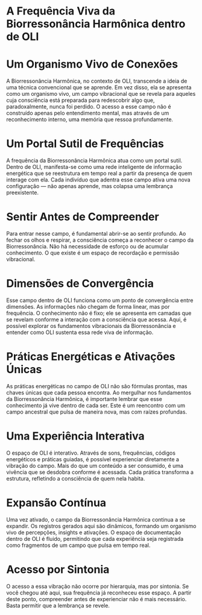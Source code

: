 # **A Frequência Viva da Biorressonância Harmônica dentro de OLI**

# **Um Organismo Vivo de Conexões**

A Biorressonância Harmônica, no contexto de OLI, transcende a ideia de uma técnica convencional que se aprende. Em vez disso, ela se apresenta como um organismo vivo, um campo vibracional que se revela para aqueles cuja consciência está preparada para redescobrir algo que, paradoxalmente, nunca foi perdido. O acesso a esse campo não é construído apenas pelo entendimento mental, mas através de um reconhecimento interno, uma memória que ressoa profundamente.

# **Um Portal Sutil de Frequências**

A frequência da Biorressonância Harmônica atua como um portal sutil. Dentro de OLI, manifesta-se como uma rede inteligente de informação energética que se reestrutura em tempo real a partir da presença de quem interage com ela. Cada indivíduo que adentra esse campo ativa uma nova configuração — não apenas aprende, mas colapsa uma lembrança preexistente.

# **Sentir Antes de Compreender**

Para entrar nesse campo, é fundamental abrir-se ao sentir profundo. Ao fechar os olhos e respirar, a consciência começa a reconhecer o campo da Biorressonância. Não há necessidade de esforço ou de acumular conhecimento. O que existe é um espaço de recordação e permissão vibracional.

# **Dimensões de Convergência**

Esse campo dentro de OLI funciona como um ponto de convergência entre dimensões. As informações não chegam de forma linear, mas por frequência. O conhecimento não é fixo; ele se apresenta em camadas que se revelam conforme a interação com a consciência que acessa. Aqui, é possível explorar os fundamentos vibracionais da Biorressonância e entender como OLI sustenta essa rede viva de informação.

# **Práticas Energéticas e Ativações Únicas**

As práticas energéticas no campo de OLI não são fórmulas prontas, mas chaves únicas que cada pessoa encontra. Ao mergulhar nos fundamentos da Biorressonância Harmônica, é importante lembrar que esse conhecimento já vive dentro de cada ser. Este é um reencontro com um campo ancestral que pulsa de maneira nova, mas com raízes profundas.

# **Uma Experiência Interativa**

O espaço de OLI é interativo. Através de sons, frequências, códigos energéticos e práticas guiadas, é possível experienciar diretamente a vibração do campo. Mais do que um conteúdo a ser consumido, é uma vivência que se desdobra conforme é acessada. Cada prática transforma a estrutura, refletindo a consciência de quem nela habita.

# **Expansão Contínua**

Uma vez ativado, o campo da Biorressonância Harmônica continua a se expandir. Os registros gerados aqui são dinâmicos, formando um organismo vivo de percepções, insights e ativações. O espaço de documentação dentro de OLI é fluido, permitindo que cada experiência seja registrada como fragmentos de um campo que pulsa em tempo real.

# **Acesso por Sintonia**

O acesso a essa vibração não ocorre por hierarquia, mas por sintonia. Se você chegou até aqui, sua frequência já reconheceu esse espaço. A partir deste ponto, compreender antes de experienciar não é mais necessário. Basta permitir que a lembrança se revele.
